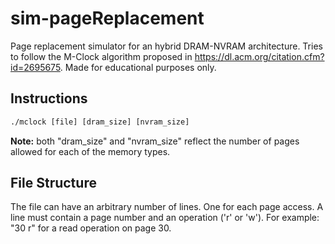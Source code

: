 # sim-pageReplacement

Page replacement simulator for an hybrid DRAM-NVRAM architecture.
Tries to follow the M-Clock algorithm proposed in https://dl.acm.org/citation.cfm?id=2695675.
Made for educational purposes only.

## Instructions
```gcc -o mclock *.c
./mclock [file] [dram_size] [nvram_size]
```
__Note:__ both "dram_size" and "nvram_size" reflect the number of pages allowed for each of the memory types.

## File Structure
The file can have an arbitrary number of lines. One for each page access.
A line must contain a page number and an operation ('r' or 'w'). For example: "30 r" for a read operation on page 30.
